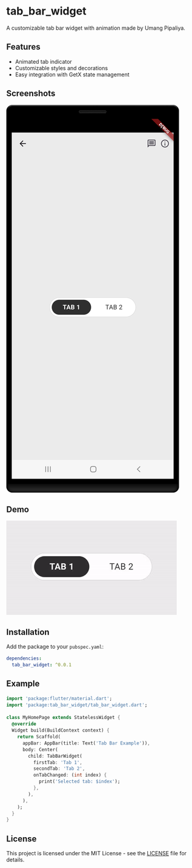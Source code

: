 # tab_bar_widget

A customizable tab bar widget with animation made by Umang Pipaliya.

## Features

- Animated tab indicator
- Customizable styles and decorations
- Easy integration with GetX state management

## Screenshots

![Tab Bar Example](assets/images/tab_png.png)

## Demo

![Tab Bar Animation](assets/images/tab_gif.gif)

## Installation

Add the package to your `pubspec.yaml`:

```yaml
dependencies:
  tab_bar_widget: ^0.0.1
```

## Example
```dart
import 'package:flutter/material.dart';
import 'package:tab_bar_widget/tab_bar_widget.dart';

class MyHomePage extends StatelessWidget {
  @override
  Widget build(BuildContext context) {
    return Scaffold(
      appBar: AppBar(title: Text('Tab Bar Example')),
      body: Center(
        child: TabBarWidget(
          firstTab: 'Tab 1',
          secondTab: 'Tab 2',
          onTabChanged: (int index) {
            print('Selected tab: $index');
          },
        ),
      ),
    );
  }
}
```

## License

This project is licensed under the MIT License - see the [LICENSE](LICENSE) file for details.


